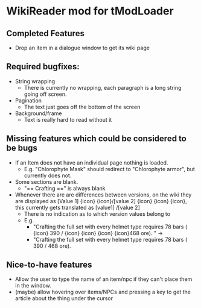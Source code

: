 # WikiReader mod for tModLoader

## Completed Features

* Drop an item in a dialogue window to get its wiki page

## Required bugfixes:

* String wrapping
    * There is currently no wrapping, each paragraph is a long string going off screen.
* Pagination
    * The text just goes off the bottom of the screen
* Background/frame
    * Text is really hard to read without it

## Missing features which could be considered to be bugs

* If an Item does not have an individual page nothing is loaded.
    * E.g. "Chlorophyte Mask" should redirect to "Chlorophyte armor", but currently does not.
* Some sections are blank.
    * "== Crafting ==" is always blank
* Whenever there are are differences between versions, on the wiki they are displayed as
  [Value 1] {icon} {icon}/[value 2] {icon} {icon} {icon}, this currently gets translated as
  [value1]   /[value 2]
    * There is no indication as to which version values belong to
    * E.g.
        * "Crafting the full set with every helmet type requires 78 bars
          ( {icon} 390 / {icon} {icon} {icon} {icon}468 ore). " ->
        * "Crafting the full set with every helmet type requires 78 bars
          ( 390 / 468 ore).

## Nice-to-have features

* Allow the user to type the name of an item/npc if they can't place them in the window.
* (maybe) allow hovering over items/NPCs and pressing a key to get the article about the thing under the cursor

